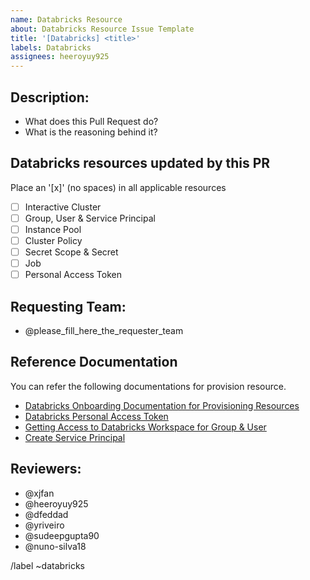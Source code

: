 ```yaml
---
name: Databricks Resource
about: Databricks Resource Issue Template
title: '[Databricks] <title>'
labels: Databricks
assignees: heeroyuy925
---
```


<!-- Please notice that this Template is only to be used when changes are done to Databricks resources.
-->

## Description:
  * What does this Pull Request do?
  * What is the reasoning behind it?

## Databricks resources updated by this PR
Place an '[x]' (no spaces) in all applicable resources

  * [ ] Interactive Cluster
  * [ ] Group, User & Service Principal
  * [ ] Instance Pool
  * [ ] Cluster Policy
  * [ ] Secret Scope & Secret
  * [ ] Job
  * [ ] Personal Access Token

## Requesting Team:
  * @please_fill_here_the_requester_team

## Reference Documentation

You can refer the following documentations for provision resource.

  * [Databricks Onboarding Documentation for Provisioning Resources](https://farfetch.atlassian.net/wiki/spaces/DataStrategy/pages/3351183454/Onboarding+Guide+to+Databricks+Workspace)
  * [Databricks Personal Access Token](https://farfetch.atlassian.net/wiki/spaces/DataStrategy/pages/1626249646/Creating+Databricks+token+in+terraform)
  * [Getting Access to Databricks Workspace for Group & User](https://farfetch.atlassian.net/wiki/spaces/DataStrategy/pages/3223131425/Getting+Access+to+Databricks+Workspace)
  * [Create Service Principal](https://farfetch.atlassian.net/wiki/spaces/DataStrategy/pages/1620704192/Create+Service+Principal+Terraform)

## Reviewers:
  * @xjfan
  * @heeroyuy925
  * @dfeddad
  * @yriveiro
  * @sudeepgupta90
  * @nuno-silva18


/label ~databricks
